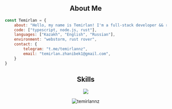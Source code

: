 <h2 align="center">About Me </h2>

```javascript
const Temirlan = {
    about: "Hello, my name is Temirlan! I'm a full-stack developer && rust enthusiast",
    code: ["typescript, node.js, rust"],
    languages: ["Kazakh", "English", "Russian"],
    environment: "webstorm, rust rover",
    contact: {
        telegram: "t.me/temirlannz",
        email: "temirlan.zhanibek1@gmail.com",
    }
}
```

<h2 align="center">Skills</h2>

<p align="center">
  <a href="https://skillicons.dev">
    <img src="https://skillicons.dev/icons?i=js,ts,react,nextjs,nodejs,nestjs,postgres,typeorm,rust, actix" />
  </a>
</p>

<p align="center">
  <img align="center" src="https://github-readme-stats.vercel.app/api/top-langs?username=temirlannz&show_icons=true&theme=dark&locale=en&layout=compact" alt="temirlannz" />
</p>
